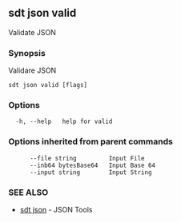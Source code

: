 ## sdt json valid

Validate JSON

### Synopsis

Validare JSON

```
sdt json valid [flags]
```

### Options

```
  -h, --help   help for valid
```

### Options inherited from parent commands

```
      --file string         Input File
      --inb64 bytesBase64   Input Base 64
      --input string        Input String
```

### SEE ALSO

* [sdt json](sdt_json.md)	 - JSON Tools

